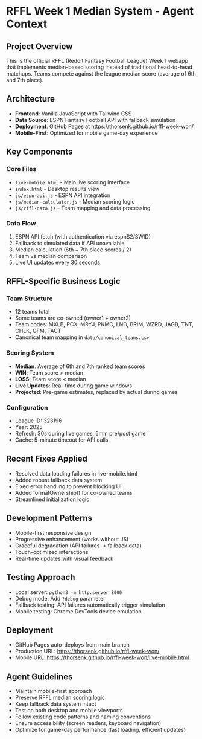 # RFFL Week 1 Median System - Agent Context

## Project Overview
This is the official RFFL (Reddit Fantasy Football League) Week 1 webapp that implements median-based scoring instead of traditional head-to-head matchups. Teams compete against the league median score (average of 6th and 7th place).

## Architecture
- **Frontend**: Vanilla JavaScript with Tailwind CSS
- **Data Source**: ESPN Fantasy Football API with fallback simulation
- **Deployment**: GitHub Pages at https://thorsenk.github.io/rffl-week-won/
- **Mobile-First**: Optimized for mobile game-day experience

## Key Components

### Core Files
- `live-mobile.html` - Main live scoring interface
- `index.html` - Desktop results view
- `js/espn-api.js` - ESPN API integration
- `js/median-calculator.js` - Median scoring logic
- `js/rffl-data.js` - Team mapping and data processing

### Data Flow
1. ESPN API fetch (with authentication via espnS2/SWID)
2. Fallback to simulated data if API unavailable
3. Median calculation (6th + 7th place scores / 2)
4. Team vs median comparison
5. Live UI updates every 30 seconds

## RFFL-Specific Business Logic

### Team Structure
- 12 teams total
- Some teams are co-owned (owner1 + owner2)
- Team codes: MXLB, PCX, MRYJ, PKMC, LNO, BRIM, WZRD, JAGB, TNT, CHLK, GFM, TACT
- Canonical team mapping in `data/canonical_teams.csv`

### Scoring System
- **Median**: Average of 6th and 7th ranked team scores
- **WIN**: Team score > median
- **LOSS**: Team score < median
- **Live Updates**: Real-time during game windows
- **Projected**: Pre-game estimates, replaced by actual during games

### Configuration
- League ID: 323196
- Year: 2025
- Refresh: 30s during live games, 5min pre/post game
- Cache: 5-minute timeout for API calls

## Recent Fixes Applied
- Resolved data loading failures in live-mobile.html
- Added robust fallback data system
- Fixed error handling to prevent blocking UI
- Added formatOwnership() for co-owned teams
- Streamlined initialization logic

## Development Patterns
- Mobile-first responsive design
- Progressive enhancement (works without JS)
- Graceful degradation (API failures → fallback data)
- Touch-optimized interactions
- Real-time updates with visual feedback

## Testing Approach
- Local server: `python3 -m http.server 8000`
- Debug mode: Add `?debug` parameter
- Fallback testing: API failures automatically trigger simulation
- Mobile testing: Chrome DevTools device emulation

## Deployment
- GitHub Pages auto-deploys from main branch
- Production URL: https://thorsenk.github.io/rffl-week-won/
- Mobile URL: https://thorsenk.github.io/rffl-week-won/live-mobile.html

## Agent Guidelines
- Maintain mobile-first approach
- Preserve RFFL median scoring logic
- Keep fallback data system intact
- Test on both desktop and mobile viewports
- Follow existing code patterns and naming conventions
- Ensure accessibility (screen readers, keyboard navigation)
- Optimize for game-day performance (fast loading, efficient updates)
